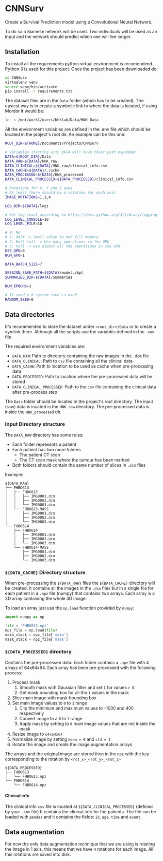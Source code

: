 # CNNSurv
Create a Survival Prediction model using a Convolutional Neural Network.

To do so a Siamese network will be used. Two individuals will be used as an input and the network
should predict which one will live longer.

## Installation

To install all the requirements python virtual environment is recomendend. Python 3 is used 
for this project. Once the project has been downloaded do:

```bash
cd CNNSurv
virtualenv venv
source venv/bin/activate
pip install -r requirements.txt
```

The dataset files are in the `Data` folder (which has to be created). The easiest way is to 
create a symbolic link to where the data is located, if using Mordor it would be:

```bash
ln -s /mnt/work1/users/bhklab/Data/HNK Data
```

All the environment variables are defined in the .env file which should be located in the
project's root dir. An example can be this one:

```bash
ROOT_DIR=${HOME}/Documents/Projects/CNNSurv

# Variables starting with DATA will have their path expanded
DATA=${ROOT_DIR}/Data
DATA_RAW=${DATA}/HNK_raw
DATA_CLINICAL=${DATA}/HNK_raw/clinical_info.csv
DATA_CACHE=${DATA}/.cache
DATA_PROCESSED=${DATA}/HNK_processed
DATA_CLINICAL_PROCESSED=${DATA_PROCESSED}/clinical_info.csv

# Rotations for X, Y and Z axes
# At least there should be a rotation for each axis
IMAGE_ROTATIONS=1,1,4

LOG_DIR=${DATA}/logs

# Set log level according to https://docs.python.org/3/library/logging.html#logging-levels
LOG_LEVEL_CONSOLE=10
LOG_LEVEL_FILE=10

# 0: No
# 1: Half -> Small value to not fill memory
# 2: Half-full -> Use many operations in the GPU
# 3: Full -> Use almost all the operations in the GPU
USE_GPU=0
NUM_GPU=1

DATA_BATCH_SIZE=7

SESSION_SAVE_PATH=${DATA}/model.ckpt
SUMMARIES_DIR=${DATA}/Summaries

NUM_EPOCHS=1

# If seed < 0 system seed is used
RANDOM_SEED=0
```

## Data directories

It's recommended to store the dataset under `<root_dir>/Data` or to create a symlink there.
Although all the scripts use the variables defined in the `.env` file.

The required environment variables are:

  - `DATA_RAW`: Path to directory containing the raw images in the `.dcm` file
  - `DATA_CLINICAL`: Path to `csv` file containing all the clinical data
  - `DATA_CACHE`: Path to location to be used as cache when pre-processing data
  - `DATA_PROCESSED`: Path to location where the pre-processed data will be stored
  - `DATA_CLINICAL_PROCESSED`: Path to the `csv` file containing the clinical data after
    pre-process step

The `Data` folder should be located in the project's root directory. The input (raw) data is
located in the `HNK_raw` directory. The pre-processed data is inside the `HNK_processed` dir.


### Input Directory structure

The `DATA_RAW` directory has some rules:
 - Each folder represents a patient
 - Each patient has two more folders
   - The patient CT scan
   - The CT scan mask where the tumour has been marked
 - Both folders should contain the same number of slices in `.dcm` files

Example:
```
${DATA_RAW}
├── FHBO613
│   ├── FHBO613
│   │   ├── IMG0001.dcm
│   │   ├── IMG0002.dcm
│   │   └── IMG0003.dcm
│   └── FHBO613-MASS
│       ├── IMG0001.dcm
│       ├── IMG0002.dcm
│       └── IMG0003.dcm
└── FHBO614
    ├── FHBO614
    │   ├── IMG0001.dcm
    │   ├── IMG0002.dcm
    │   └── IMG0003.dcm
    └── FHBO614-MASS
        ├── IMG0001.dcm
        ├── IMG0002.dcm
        └── IMG0003.dcm
``` 

### `${DATA_CACHE}` Directory structure

When pre-processing the `${DATA_RAW}` files the `${DATA_CACHE}` directory will be created. It contains all 
the images in the `.dcm` files but in a single file for each patient in a `.npz` file (numpy) that 
contains two arrays. Each array is a 3D array containing the whole 3D image.

To load an array just use the `np.load` function provided by `numpy`:

```python
import numpy as np

file = 'FHBO613.npz'
npz_file = np.load(file)
main_stack = npz_file['main']
mask_stack = npz_file['mask']
```

### `${DATA_PROCESSED}` directory
Contains the pre-processed data. Each folder contains a `.npz` file with 4 arrays of 64x64x64.
Each array has been pre-processed with the following process:

1. Process mask
    1. Smooth mask with Gaussian filter and set `1` for values `> 0`
    2. Get mask bounding box for all the `1` values in the mask
2. Slice main image with mask bounding box
3. Set main image values to `0` to `1` range
    1. Clip the minimum and maximum values to -1000 and 400 respectively
    2. Convert image to a `0` to `1` range
    3. Apply mask by setting to `0` main image values that are not inside the mask
4. Resize image to `64x64x64`
5. Normalize image by setting `mean = 0` and `std = 1`
6. Rotate the image and create the image augmentation arrays  

The arrays and the original image are stored then in the `npz` with the key corresponding
to the rotation by `<rot_x>_<rot_y>_<rot_z>`

```
${DATA_PROCESSED}
├── FHBO613
│   └── FHBO613.npz
└── FHBO614
    └── FHBO614.npz
```

#### Clinical info

The clinical info `csv` file is located at `${DATA_CLINICAL_PROCESSED}` (defined by your `.env` file)
It contains the clinical info for the patients. The file can be loaded with `pandas` and it contains 
the fields: `id`, `age`, `time` and `event`.

## Data augmentation

For now the only data augmentation technique that we are using is rotating the image in 1 axis,
this means that we have `4` rotations for each image. All this rotations are saved into disk.
